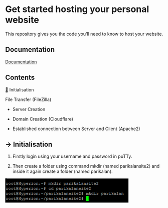 
# Get started hosting your personal website 

This repository gives you the code you'll need to know to host your website.


## Documentation

[Documentation](https://1drv.ms/w/s!AqhFoBZNVhLmpSGRRscttYDVF1Wb)


## Contents

[🔗](#--initialisation) Initialisation

File Transfer (FileZilla)

- Server Creation

- Domain Creation (Cloudflare)

- Established connection between Server and Client (Apache2)


## -> Initialisation

1) Firstly login using your username and password in puTTy. 

2) Then create a folder using command mkdir (named parikalansite2) and inside it again create a folder (named parikalan). 

 	 
    
![code sample](https://github.com/mr-robot369/hosting/blob/main/code%20samples/image1.png?raw=true)

